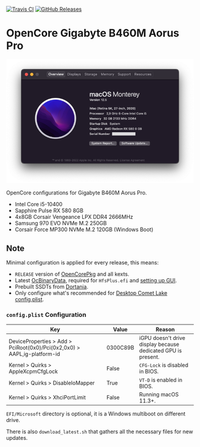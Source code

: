 [![Travis CI](https://img.shields.io/travis/com/hendraanggrian/OpenCore-Gigabyte-B460M-Aorus-Pro)](https://travis-ci.com/github/hendraanggrian/OpenCore-Gigabyte-B460M-Aorus-Pro/)
[![GitHub Releases](https://img.shields.io/github/release/hendraanggrian/OpenCore-Gigabyte-B460M-Aorus-Pro)](https://github.com/hendraanggrian/OpenCore-Gigabyte-B460M-Aorus-Pro/releases/)

# OpenCore Gigabyte B460M Aorus Pro

![Preview](assets/preview.png)

OpenCore configurations for Gigabyte B460M Aorus Pro.

- Intel Core i5-10400
- Sapphire Pulse RX 580 8GB
- 4x8GB Corsair Vengeance LPX DDR4 2666MHz
- Samsung 970 EVO NVMe M.2 250GB
- Corsair Force MP300 NVMe M.2 120GB (Windows Boot)

## Note

Minimal configuration is applied for every release, this means:

- `RELEASE` version of [OpenCorePkg](https://github.com/acidanthera/OpenCorePkg/releases/) and all kexts.
- Latest [OcBinaryData](https://github.com/acidanthera/OcBinaryData/), required for `HfsPlus.efi` and [setting up GUI](https://dortania.github.io/OpenCore-Post-Install/cosmetic/gui.html#setting-up-opencores-gui).
- Prebuilt SSDTs from [Dortania](https://github.com/dortania/Getting-Started-With-ACPI/tree/master/extra-files/compiled/).
- Only configure what's recommended for [Desktop Comet Lake config.plist](https://dortania.github.io/OpenCore-Install-Guide/config.plist/comet-lake.html).

### `config.plist` Configuration

| Key | Value | Reason |
|---|---|---|
| DeviceProperties > Add > PciRoot(0x0)/Pci(0x2,0x0) > AAPL,ig-platform-id | 0300C89B | iGPU doesn't drive display because dedicated GPU is present. |
| Kernel > Quirks > AppleXcpmCfgLock | False | `CFG-Lock` is disabled in BIOS. |
| Kernel > Quirks > DisableIoMapper | True | `VT-D` is enabled in BIOS. |
| Kernel > Quirks > XhciPortLimit | False | Running macOS 11.3+. |

`EFI/Microsoft` directory is optional, it is a Windows multiboot on different drive.

There is also `download_latest.sh` that gathers all the necessary files for new updates.
